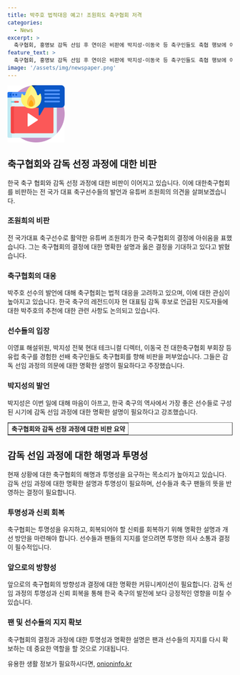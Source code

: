 ```yaml
---
title: 박주호 법적대응 예고! 조원희도 축구협회 저격
categories:
  - News
excerpt: >
  축구협회, 홍명보 감독 선임 후 연이은 비판에 박지성·이동국 등 축구인들도 축협 행보에 아쉬움 표현. 조원희 유튜버도 한국 축구 혼란, 안타까워 발언. 박주호 해설위원의 감독 선정과정 폭로로 축협 법적대응 검토. 유럽 축구 경험한 선배 축구인들도 박주호 두둔, 축구협회 비판 목소리. 박지성 대답 없는 상황 아프고, 협회 과정 설명 필요 발언. 축구인들과 팬들 아쉬워하며 현재 상황 반성.
feature_text: >
  축구협회, 홍명보 감독 선임 후 연이은 비판에 박지성·이동국 등 축구인들도 축협 행보에 아쉬움 표현. 조원희 유튜버도 한국 축구 혼란, 안타까워 발언. 박주호 해설위원의 감독 선정과정 폭로로 축협 법적대응 검토. 유럽 축구 경험한 선배 축구인들도 박주호 두둔, 축구협회 비판 목소리. 박지성 대답 없는 상황 아프고, 협회 과정 설명 필요 발언. 축구인들과 팬들 아쉬워하며 현재 상황 반성.
image: '/assets/img/newspaper.png'
---
```


<p><img src="/assets/img/news.png" alt="rentncar 속보" /></p>

<h2 data-ke-size="size26">축구협회와 감독 선정 과정에 대한 비판</h2>

<p data-ke-size="size16">한국 축구 협회와 감독 선정 과정에 대한 비판이 이어지고 있습니다. 이에 대한축구협회를 비판하는 전 국가 대표 축구선수들의 발언과 유튜버 조원희의 의견을 살펴보겠습니다.</p>

<h3>조원희의 비판</h3>

<p data-ke-size="size16">전 국가대표 축구선수로 활약한 유튜버 조원희가 한국 축구협회의 결정에 아쉬움을 표했습니다. 그는 축구협회의 결정에 대한 명확한 설명과 옳은 결정을 기대하고 있다고 밝혔습니다.</p>

<h3>축구협회의 대응</h3>

<p data-ke-size="size16">박주호 선수의 발언에 대해 축구협회는 법적 대응을 고려하고 있으며, 이에 대한 관심이 높아지고 있습니다. 한국 축구의 레전드이자 현 대표팀 감독 후보로 언급된 지도자들에 대한 박주호의 추천에 대한 관련 사항도 논의되고 있습니다.</p>

<h3>선수들의 입장</h3>

<p data-ke-size="size16">이영표 해설위원, 박지성 전북 현대 테크니컬 디렉터, 이동국 전 대한축구협회 부회장 등 유럽 축구를 경험한 선배 축구인들도 축구협회를 향해 비판을 퍼부었습니다. 그들은 감독 선임 과정의 의문에 대한 명확한 설명이 필요하다고 주장했습니다.</p>

<h3>박지성의 발언</h3>

<p data-ke-size="size16">박지성은 이번 일에 대해 마음이 아프고, 한국 축구의 역사에서 가장 좋은 선수들로 구성된 시기에 감독 선임 과정에 대한 명확한 설명이 필요하다고 강조했습니다.</p>

<table style="width: 100%;" border="1">
    <tbody>
        <tr>
            <td style="text-align: center; height: 17px;"><b>축구협회와 감독 선정 과정에 대한 비판 요약</b></td>
        </tr>
    </tbody>
</table>

<h2 data-ke-size="size26">감독 선임 과정에 대한 해명과 투명성</h2>

<p data-ke-size="size16">현재 상황에 대한 축구협회의 해명과 투명성을 요구하는 목소리가 높아지고 있습니다. 감독 선임 과정에 대한 명확한 설명과 투명성이 필요하며, 선수들과 축구 팬들의 뜻을 반영하는 결정이 필요합니다.</p>

<h3>투명성과 신뢰 회복</h3>

<p data-ke-size="size16">축구협회는 투명성을 유지하고, 회복되어야 할 신뢰를 회복하기 위해 명확한 설명과 개선 방안을 마련해야 합니다. 선수들과 팬들의 지지를 얻으려면 투명한 의사 소통과 결정이 필수적입니다.</p>

<h3>앞으로의 방향성</h3>

<p data-ke-size="size16">앞으로의 축구협회의 방향성과 결정에 대한 명확한 커뮤니케이션이 필요합니다. 감독 선임 과정의 투명성과 신뢰 회복을 통해 한국 축구의 발전에 보다 긍정적인 영향을 미칠 수 있습니다.</p>

<h3>팬 및 선수들의 지지 확보</h3>

<p data-ke-size="size16">축구협회의 결정과 과정에 대한 투명성과 명확한 설명은 팬과 선수들의 지지를 다시 확보하는 데 중요한 역할을 할 것으로 기대됩니다.</p>
유용한 생활 정보가 필요하시다면, <a href="https://onioninfo.kr" rel="dofollow">onioninfo.kr</a>


